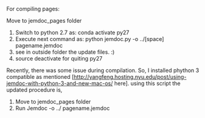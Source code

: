 


For compiling pages:

 Move to jemdoc_pages folder
 
 1. Switch to python 2.7 as: conda activate py27
 2. Execute next command as: python jemdoc.py -o ../[space] pagename.jemdoc
 3. see in outside folder the update files. :)
 4. source deactivate for quiting py27

 Recently, there was some issue during compilation. So, I installed phython 3 compatible as mentioned [http://yangfeng.hosting.nyu.edu/post/using-jemdoc-with-python-3-and-new-mac-os/ here]. using this script the updated procedure is, 
  1. Move to jemdoc_pages folder
  2. Run Jemdoc -o ../ pagename.jemdoc
 
